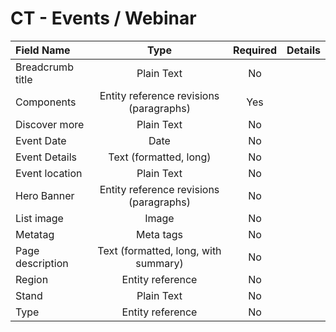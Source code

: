 # CT - Events / Webinar

| Field Name    | Type            | Required | Details           |
|:------------- |:---------------:|:---------:|:------------------|
| Breadcrumb title         | Plain Text      |     No    |    |
| Components       | Entity reference revisions (paragraphs) |     Yes   | |
| Discover more         | Plain Text      |     No    |    |
| Event Date   | Date       |     No    |  |
| Event Details   | Text (formatted, long)       |     No    |  |
| Event location         | Plain Text      |     No    |    |
| Hero Banner         | Entity reference revisions (paragraphs)    |     No    | |
| List image	         | Image |     No    | |
| Metatag	         | Meta tags |     No    | |
| Page description	         | Text (formatted, long, with summary) |     No    | |
| Region	         | Entity reference |     No    | |
| Stand         | Plain Text      |     No    |    |
| Type         | Entity reference      |     No    |    |